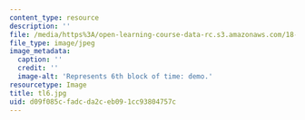 ```yaml
---
content_type: resource
description: ''
file: /media/https%3A/open-learning-course-data-rc.s3.amazonaws.com/18-05-introduction-to-probability-and-statistics-spring-2014/d09f085cfadcda2ceb091cc93804757c_tl6.jpg
file_type: image/jpeg
image_metadata:
  caption: ''
  credit: ''
  image-alt: 'Represents 6th block of time: demo.'
resourcetype: Image
title: tl6.jpg
uid: d09f085c-fadc-da2c-eb09-1cc93804757c
---
```

